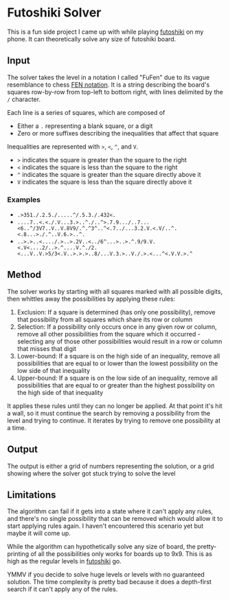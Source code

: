 # Futoshiki Solver

This is a fun side project I came up with while playing [futoshiki] on my phone. It can theoretically solve any size of futoshiki board.

## Input

The solver takes the level in a notation I called "FuFen" due to its vague resemblance to chess [FEN notation]. It is a string describing the board's squares row-by-row from top-left to bottom right, with lines delimited by the `/` character.

Each line is a series of squares, which are composed of 

* Either a `.` representing a blank square, or a digit
* Zero or more suffixes describing the inequalities that affect that square

Inequalities are represented with `>`, `<`, `^`, and `V`.

* `>` indicates the square is greater than the square to the right
* `<` indicates the square is less than the square to the right
* `^` indicates the square is greater than the square directly above it
* `V` indicates the square is less than the square directly above it

### Examples

* `.>351./.2.5./.....^/.5.3./.432<.`
* `....7..<.<./.V...3.>..^./..^>.7.9.../..7...<6..^/3V7..V..V.8V9/.^.^3^..^<.7../...3.2.V.<.V/..^.<.8...>./.^..V.6.>..^.`
* `..>.>..<..../.>..>.2V..<../6^...>..>.^.9/9.V.<.V<....2/..>.^....V.^./2.<...V..V.>5/3<.V..>.>.>..8/...V.3.>..V./.>.<...^<.V.V.>.^` 

## Method

The solver works by starting with all squares marked with all possible digits, then whittles away the possibilities by applying these rules:

1. Exclusion: If a square is determined (has only one possibility), remove that possibility from all squares which share its row or column
1. Selection: If a possibility only occurs once in any given row or column, remove all other possibilities from the square which it occurred - selecting any of those other possibilities would result in a row or column that misses that digit
1. Lower-bound: If a square is on the high side of an inequality, remove all possibilities that are equal to or lower than the lowest possibility on the low side of that inequality
1. Upper-bound: If a square is on the low side of an inequality, remove all possibilities that are equal to or greater than the highest possibility on the high side of that inequality

It applies these rules until they can no longer be applied. At that point it's hit a wall, so it must continue the search by removing a possibility from the level and trying to continue. It iterates by trying to remove one possibility at a time.


## Output

The output is either a grid of numbers representing the solution, or a grid showing where the solver got stuck trying to solve the level

## Limitations

The algorithm can fail if it gets into a state where it can't apply any rules, and there's no single possibility that can be removed which would allow it to start applying rules again. I haven't encountered this scenario yet but maybe it will come up.

While the algorithm can hypothetically solve any size of board, the pretty-printing of all the possibilities only works for boards up to 9x9. This is as high as the regular levels in [futoshiki] go.

YMMV if you decide to solve huge levels or levels with no guaranteed solution. The time complexity is pretty bad because it does a depth-first search if it can't apply any of the rules.

[futoshiki]: https://play.google.com/store/apps/details?id=com.alexuvarov.android.futoshiki&hl=en_US&pli=1
[fen notation]: https://en.wikipedia.org/wiki/Forsyth%E2%80%93Edwards_Notation 